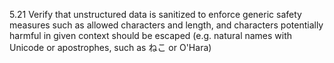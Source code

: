 5.21 Verify that unstructured data is sanitized to enforce generic safety measures such as allowed characters and length, and characters potentially harmful in given context should be escaped (e.g. natural names with Unicode or apostrophes, such as &#x306D;&#x3053; or O'Hara)
